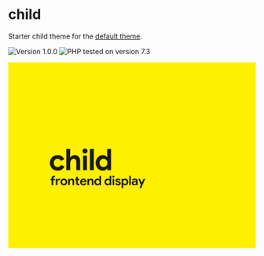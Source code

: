 # child

Starter child theme for the [default theme](https://github.com/antibrand/theme).

![Version 1.0.0](https://img.shields.io/badge/Version-1.0.0-ffd000.svg?style=flat-square)
![PHP tested on version 7.3](https://img.shields.io/badge/PHP-tested%207.3-8892bf.svg?style=flat-square)

![cover image](https://raw.githubusercontent.com/antibrand/child/master/cover.jpg)
